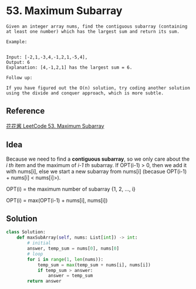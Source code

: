 # 53. Maximum Subarray

```
Given an integer array nums, find the contiguous subarray (containing at least one number) which has the largest sum and return its sum.

Example:


Input: [-2,1,-3,4,-1,2,1,-5,4],
Output: 6
Explanation: [4,-1,2,1] has the largest sum = 6.

Follow up:

If you have figured out the O(n) solution, try coding another solution using the divide and conquer approach, which is more subtle.
```

## Reference

[花花酱 LeetCode 53. Maximum Subarray](https://www.youtube.com/watch?v=7J5rs56JBs8)

## Idea

Because we need to find a **contiguous subarray**, so we only care about the *i th* item and the maximum of *i-1 th* subarray.
If OPT(i-1) > 0, then we add it with nums[i], else we start a new subarray from nums[i] (becasue OPT(i-1) + nums[i] < nums[i]>).

OPT(i) = the maximum number of subarray {1, 2, ..., i}

OPT(i) = max(OPT(i-1) + nums[i], nums[i])

## Solution

```python
class Solution:
    def maxSubArray(self, nums: List[int]) -> int:
        # initial
        answer, temp_sum = nums[0], nums[0]
        # loop
        for i in range(1, len(nums)):
            temp_sum = max(temp_sum + nums[i], nums[i])
            if temp_sum > answer:
                answer = temp_sum
        return answer
```



